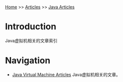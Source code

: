 [Home](../../../index.md) >> [Articles](../../index.md) >> [Java Articles](../index.md)

# Introduction

Java虚拟机相关的文章索引

# Navigation

- [Java Virtual Machine Articles](jvm/index.md)
    Java虚拟机相关的文章。
    


